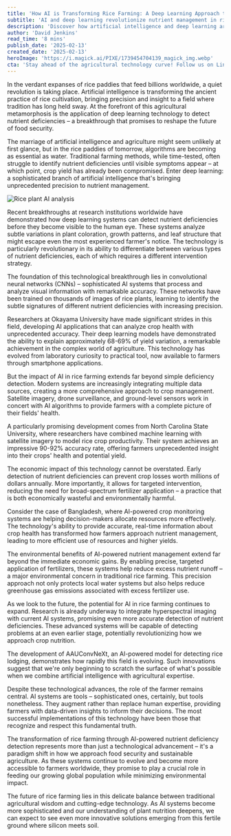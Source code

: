 ```yaml
---
title: 'How AI is Transforming Rice Farming: A Deep Learning Approach to Nutrient Deficiency Detection'
subtitle: 'AI and deep learning revolutionize nutrient management in rice cultivation'
description: 'Discover how artificial intelligence and deep learning are revolutionizing rice farming through advanced nutrient deficiency detection. From convolutional neural networks to satellite imagery analysis, learn how modern technology is transforming traditional agriculture, improving crop yields, and promoting sustainable farming practices.'
author: 'David Jenkins'
read_time: '8 mins'
publish_date: '2025-02-13'
created_date: '2025-02-13'
heroImage: 'https://i.magick.ai/PIXE/1739454704139_magick_img.webp'
cta: 'Stay ahead of the agricultural technology curve! Follow us on LinkedIn for the latest updates on AI innovations in farming and sustainable agriculture.'
---
```


In the verdant expanses of rice paddies that feed billions worldwide, a quiet revolution is taking place. Artificial intelligence is transforming the ancient practice of rice cultivation, bringing precision and insight to a field where tradition has long held sway. At the forefront of this agricultural metamorphosis is the application of deep learning technology to detect nutrient deficiencies – a breakthrough that promises to reshape the future of food security.

The marriage of artificial intelligence and agriculture might seem unlikely at first glance, but in the rice paddies of tomorrow, algorithms are becoming as essential as water. Traditional farming methods, while time-tested, often struggle to identify nutrient deficiencies until visible symptoms appear – at which point, crop yield has already been compromised. Enter deep learning: a sophisticated branch of artificial intelligence that's bringing unprecedented precision to nutrient management.

![Rice plant AI analysis](https://i.magick.ai/PIXE/1739454704143_magick_img.webp)

Recent breakthroughs at research institutions worldwide have demonstrated how deep learning systems can detect nutrient deficiencies before they become visible to the human eye. These systems analyze subtle variations in plant coloration, growth patterns, and leaf structure that might escape even the most experienced farmer's notice. The technology is particularly revolutionary in its ability to differentiate between various types of nutrient deficiencies, each of which requires a different intervention strategy.

The foundation of this technological breakthrough lies in convolutional neural networks (CNNs) – sophisticated AI systems that process and analyze visual information with remarkable accuracy. These networks have been trained on thousands of images of rice plants, learning to identify the subtle signatures of different nutrient deficiencies with increasing precision.

Researchers at Okayama University have made significant strides in this field, developing AI applications that can analyze crop health with unprecedented accuracy. Their deep learning models have demonstrated the ability to explain approximately 68-69% of yield variation, a remarkable achievement in the complex world of agriculture. This technology has evolved from laboratory curiosity to practical tool, now available to farmers through smartphone applications.

But the impact of AI in rice farming extends far beyond simple deficiency detection. Modern systems are increasingly integrating multiple data sources, creating a more comprehensive approach to crop management. Satellite imagery, drone surveillance, and ground-level sensors work in concert with AI algorithms to provide farmers with a complete picture of their fields' health.

A particularly promising development comes from North Carolina State University, where researchers have combined machine learning with satellite imagery to model rice crop productivity. Their system achieves an impressive 90-92% accuracy rate, offering farmers unprecedented insight into their crops' health and potential yield.

The economic impact of this technology cannot be overstated. Early detection of nutrient deficiencies can prevent crop losses worth millions of dollars annually. More importantly, it allows for targeted intervention, reducing the need for broad-spectrum fertilizer application – a practice that is both economically wasteful and environmentally harmful.

Consider the case of Bangladesh, where AI-powered crop monitoring systems are helping decision-makers allocate resources more effectively. The technology's ability to provide accurate, real-time information about crop health has transformed how farmers approach nutrient management, leading to more efficient use of resources and higher yields.

The environmental benefits of AI-powered nutrient management extend far beyond the immediate economic gains. By enabling precise, targeted application of fertilizers, these systems help reduce excess nutrient runoff – a major environmental concern in traditional rice farming. This precision approach not only protects local water systems but also helps reduce greenhouse gas emissions associated with excess fertilizer use.

As we look to the future, the potential for AI in rice farming continues to expand. Research is already underway to integrate hyperspectral imaging with current AI systems, promising even more accurate detection of nutrient deficiencies. These advanced systems will be capable of detecting problems at an even earlier stage, potentially revolutionizing how we approach crop nutrition.

The development of AAUConvNeXt, an AI-powered model for detecting rice lodging, demonstrates how rapidly this field is evolving. Such innovations suggest that we're only beginning to scratch the surface of what's possible when we combine artificial intelligence with agricultural expertise.

Despite these technological advances, the role of the farmer remains central. AI systems are tools – sophisticated ones, certainly, but tools nonetheless. They augment rather than replace human expertise, providing farmers with data-driven insights to inform their decisions. The most successful implementations of this technology have been those that recognize and respect this fundamental truth.

The transformation of rice farming through AI-powered nutrient deficiency detection represents more than just a technological advancement – it's a paradigm shift in how we approach food security and sustainable agriculture. As these systems continue to evolve and become more accessible to farmers worldwide, they promise to play a crucial role in feeding our growing global population while minimizing environmental impact.

The future of rice farming lies in this delicate balance between traditional agricultural wisdom and cutting-edge technology. As AI systems become more sophisticated and our understanding of plant nutrition deepens, we can expect to see even more innovative solutions emerging from this fertile ground where silicon meets soil.